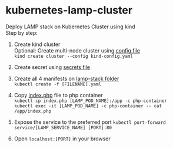 # kubernetes-lamp-cluster
Deploy LAMP stack on Kubernetes Cluster using kind <br>
Step by step:

1. Create kind cluster <br>
Optional: Create multi-node cluster using [config file](kind-config.yaml) <br>
```kind create cluster --config kind-config.yaml```

2. Create secret using [secrets file](secrets)

3. Create all 4 manifests on [lamp-stack folder](lamp-stack) <br>
```kubectl create -f [FILENAME].yaml```

4. Copy [index.php](index.php) file to php container <br>
```kubectl cp index.php [LAMP_POD_NAME]:/app -c php-container``` <br>
```kubectl exec -it [LAMP_POD_NAME] -c php-container -- cat /app/index.php```

5. Expose the service to the preferred port
```kubectl port-forward service/[LAMP_SERVICE_NAME] [PORT]:80```

6. Open ```localhost:[PORT]``` in your browser
